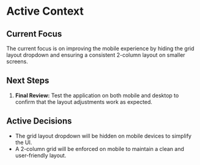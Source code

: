 # Active Context

## Current Focus

The current focus is on improving the mobile experience by hiding the grid layout dropdown and ensuring a consistent 2-column layout on smaller screens.

## Next Steps

1.  **Final Review:** Test the application on both mobile and desktop to confirm that the layout adjustments work as expected.

## Active Decisions

-   The grid layout dropdown will be hidden on mobile devices to simplify the UI.
-   A 2-column grid will be enforced on mobile to maintain a clean and user-friendly layout.